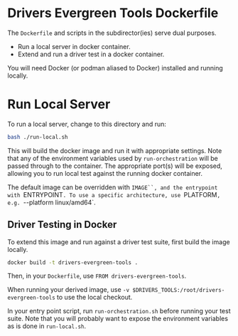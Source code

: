 # Drivers Evergreen Tools Dockerfile

The ``Dockerfile`` and scripts in the subdirector(ies) serve dual purposes.

- Run a local server in docker container.
- Extend and run a driver test in a docker container.

You will need Docker (or podman aliased to Docker) installed and running
locally.

# Run Local Server

To run a local server, change to this directory and run:

```bash
bash ./run-local.sh
```

This will build the docker image and run it with appropriate settings.
Note that any of the environment variables used by `run-orchestration`
will be passed through to the container.
The appropriate port(s) will be exposed, allowing you to run local test against
the running docker container.

The default image can be overridden with `IMAGE``, and the entrypoint with `ENTRYPOINT`.
To use a specific architecture, use `PLATFORM`, e.g. `--platform linux/amd64`.

## Driver Testing in Docker

To extend this image and run against a driver test suite, first build the
image locally.

```bash
docker build -t drivers-evergreen-tools .
```

Then, in your `Dockerfile`, use `FROM drivers-evergreen-tools`.

When running your derived image, use `-v $DRIVERS_TOOLS:/root/drivers-evergreen-tools`
to use the local checkout.

In your entry point script, run `run-orchestration.sh` before running your test suite.
Note that you will probably want to expose the environment variables as is done in `run-local.sh`.
